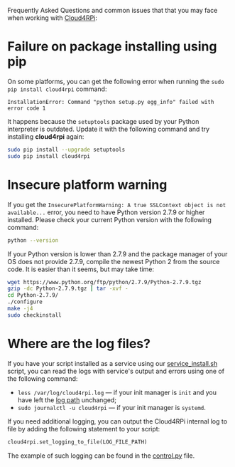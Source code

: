 Frequently Asked Questions and common issues that that you may face when working with [Cloud4RPi](https://cloud4rpi.io):

# Failure on package installing using pip

On some platforms, you can get the following error when running the `sudo pip install cloud4rpi` command:

```
InstallationError: Command "python setup.py egg_info" failed with error code 1
```

It happens because the `setuptools` package used by your Python interpreter is outdated. Update it with the following command and try installing **cloud4rpi** again:

```sh
sudo pip install --upgrade setuptools
sudo pip install cloud4rpi
```

# Insecure platform warning

If you get the `InsecurePlatformWarning: A true SSLContext object is not available...` error, you need to have Python version 2.7.9 or higher installed. Please check your current Python version with the following command:

```sh
python --version
```

If your Python version is lower than 2.7.9 and the package manager of your OS does not provide 2.7.9, compile the newest Python 2 from the source code. It is easier than it seems, but may take time:

```sh
wget https://www.python.org/ftp/python/2.7.9/Python-2.7.9.tgz
gzip -dc Python-2.7.9.tgz | tar -xvf -
cd Python-2.7.9/
./configure
make -j4
sudo checkinstall
```

# Where are the log files?

If you have your script installed as a service using our [service_install.sh](https://github.com/cloud4rpi/cloud4rpi/blob/master/service_install.sh) script, you can read the logs with service's output and errors using one of the following command:

* `less /var/log/cloud4rpi.log` — if your init manager is `init` and you have left the [log path](https://github.com/cloud4rpi/cloud4rpi/blob/master/service_install.sh#L54) unchanged;
* `sudo journalctl -u cloud4rpi` — if your init manager is `systemd`.

If you need additional logging, you can output the Cloud4RPi internal log to file by adding the following statement to your script:

```python
cloud4rpi.set_logging_to_file(LOG_FILE_PATH)
```

The example of such logging can be found in the [control.py](https://github.com/cloud4rpi/cloud4rpi-examples/blob/master/raspberrypi/control.py#L46) file.
